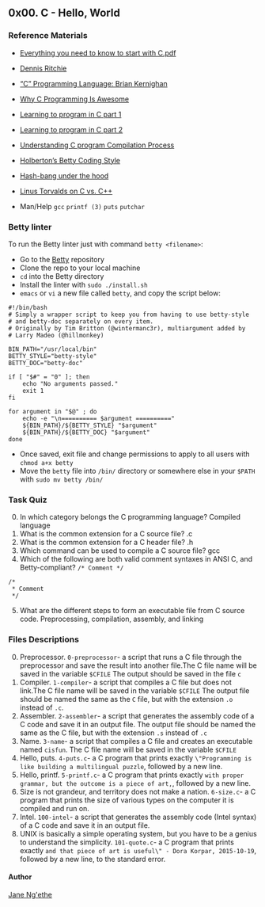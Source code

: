 ## 0x00. C - Hello, World


### Reference Materials
* [Everything you need to know to start with C.pdf](https://s3.amazonaws.com/alx-intranet.hbtn.io/uploads/misc/2021/1/d801279f75de6a982a55d752dfd3632909f720f0.pdf?X-Amz-Algorithm=AWS4-HMAC-SHA256&X-Amz-Credential=AKIARDDGGGOU65GPZGY3%2F20210703%2Fus-east-1%2Fs3%2Faws4_request&X-Amz-Date=20210703T065434Z&X-Amz-Expires=86400&X-Amz-SignedHeaders=host&X-Amz-Signature=609088c0d59214dccc7e949f2c53b78304213c0c722d0fc06fe9b01821cd70ac)
* [Dennis Ritchie](https://en.wikipedia.org/wiki/Dennis_Ritchie)
* [“C” Programming Language: Brian Kernighan](https://www.youtube.com/watch?v=de2Hsvxaf8M)
* [Why C Programming Is Awesome](https://www.youtube.com/watch?v=smGalmxPVYc)
* [Learning to program in C part 1](https://www.youtube.com/watch?v=rk2fK2IIiiQ)
* [Learning to program in C part 2](https://www.youtube.com/watch?v=FwpP_MsZWnU)
* [Understanding C program Compilation Process](https://www.youtube.com/watch?v=VDslRumKvRA)
* [Holberton’s Betty Coding Style](https://github.com/holbertonschool/Betty/wiki)
* [Hash-bang under the hood](https://twitter.com/unix_byte/status/1024147947393495040?s=21)
* [Linus Torvalds on C vs. C++](http://harmful.cat-v.org/software/c++/linus)

* Man/Help `gcc` `printf (3)` `puts` `putchar`

### Betty linter
To run the Betty linter just with command `betty <filename>`:
* Go to the [Betty](https://github.com/holbertonschool/Betty) repository
* Clone the repo to your local machine
* `cd` into the Betty directory
* Install the linter with `sudo ./install.sh`
* `emacs` or `vi` a new file called `betty`, and copy the script below:
```
#!/bin/bash
# Simply a wrapper script to keep you from having to use betty-style
# and betty-doc separately on every item.
# Originally by Tim Britton (@wintermanc3r), multiargument added by
# Larry Madeo (@hillmonkey)

BIN_PATH="/usr/local/bin"
BETTY_STYLE="betty-style"
BETTY_DOC="betty-doc"

if [ "$#" = "0" ]; then
    echo "No arguments passed."
    exit 1
fi

for argument in "$@" ; do
    echo -e "\n========== $argument =========="
    ${BIN_PATH}/${BETTY_STYLE} "$argument"
    ${BIN_PATH}/${BETTY_DOC} "$argument"
done
```
* Once saved, exit file and change permissions to apply to all users with `chmod a+x betty`
* Move the `betty` file into `/bin/` directory or somewhere else in your `$PATH` with `sudo mv betty /bin/`


### Task Quiz
0. In which category belongs the C programming language? Compiled language
1. What is the common extension for a C source file? .c
2. What is the common extension for a C header file? .h
3. Which command can be used to compile a C source file? gcc
4. Which of the following are both valid comment syntaxes in ANSI C, and Betty-compliant? `/* Comment */`
```
/*
 * Comment
 */
```
5. What are the different steps to form an executable file from C source code. Preprocessing, compilation, assembly, and linking

### Files Descriptions
0. Preprocessor. `0-preprocessor`- a script that runs a C file through the preprocessor and save the result into another file.The C file name will be saved in the variable `$CFILE` The output should be saved in the file `c`
1. Compiler. `1-compiler`- a script that compiles a C file but does not link.The C file name will be saved in the variable `$CFILE` The output file should be named the same as the `C` file, but with the extension `.o` instead of `.c`.
2. Assembler. `2-assembler`- a script that generates the assembly code of a C code and save it in an output file. The output file should be named the same as the C file, but with the extension `.s` instead of `.c`
3. Name. `3-name`- a script that compiles a C file and creates an executable named `cisfun`. The C file name will be saved in the variable `$CFILE`
4. Hello, puts. `4-puts.c`- a C program that prints exactly `\"Programming is like building a multilingual puzzle`, followed by a new line.
5. Hello, printf. `5-printf.c`- a C program that prints exactly `with proper grammar, but the outcome is a piece of art,`, followed by a new line.
6. Size is not grandeur, and territory does not make a nation. `6-size.c`- a C program that prints the size of various types on the computer it is compiled and run on.
7. Intel. `100-intel`- a script that generates the assembly code (Intel syntax) of a C code and save it in an output file.
8. UNIX is basically a simple operating system, but you have to be a genius to understand the simplicity. `101-quote.c`- a C program that prints exactly `and that piece of art is useful\" - Dora Korpar, 2015-10-19`, followed by a new line, to the standard error.

#### Author
[Jane Ng'ethe](https://github.com/Janengethe)